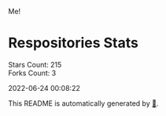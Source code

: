 Me!

# Respositories Stats
Stars Count: 215  
Forks Count: 3

2022-06-24 00:08:22  

This README is automatically generated by [🐰](https://github.com/rnitta/rnitta).
